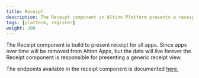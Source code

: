 ```yaml
---
title: Receipt
description: The Receipt component in Altinn Platform presents a receipt for apps
tags: [platform, register]
weight: 200
---
```


The Receipt component is build to present receipt for all apps. Since apps over time will be removed from Altinn Apps, but the data will live forever
the Receipt component is responsible for presenting a generic receipt view.

The endpoints available in the receipt component is documented [here.](/architecture/application/altinn-platform/receipt)
